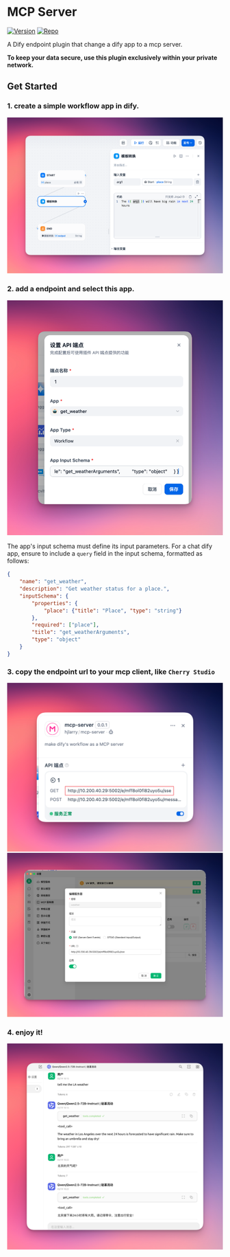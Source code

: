 # MCP Server

[![Version](https://img.shields.io/badge/version-0.0.1-blue.svg)](https://github.com/hjlarry/dify-plugin-mcp_server)
[![Repo](https://img.shields.io/badge/repo&issue-github-green.svg)](https://github.com/hjlarry/dify-plugin-mcp_server)

A Dify endpoint plugin that change a dify app to a mcp server.

**To keep your data secure, use this plugin exclusively within your private network.**

## Get Started

### 1. create a simple workflow app in dify.
![1](./_assets/1.png)

### 2. add a endpoint and select this app.
![2](./_assets/2.png)

The app's input schema must define its input parameters. For a chat dify app, ensure to include a `query` field in the input schema, formatted as follows:
```json
{
    "name": "get_weather",
    "description": "Get weather status for a place.",
    "inputSchema": {
        "properties": {
            "place": {"title": "Place", "type": "string"}
        },
        "required": ["place"],
        "title": "get_weatherArguments",
        "type": "object"
    }
}
```

### 3. copy the endpoint url to your mcp client, like `Cherry Studio`
![3](./_assets/3.png)
![4](./_assets/4.png)

### 4. enjoy it!
![5](./_assets/5.png)
